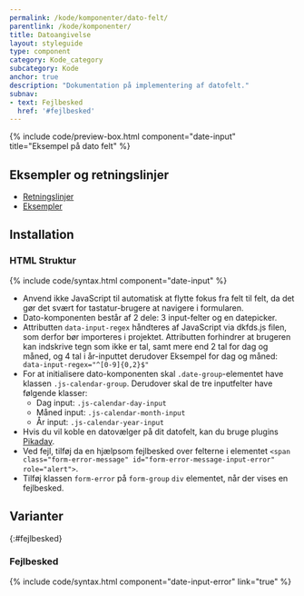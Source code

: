 ```yaml
---
permalink: /kode/komponenter/dato-felt/
parentlink: /kode/komponenter/
title: Datoangivelse
layout: styleguide
type: component
category: Kode_category
subcategory: Kode
anchor: true
description: "Dokumentation på implementering af datofelt."
subnav:
- text: Fejlbesked
  href: '#fejlbesked'
---
```


{% include code/preview-box.html component="date-input" title="Eksempel på dato felt" %}

## Eksempler og retningslinjer
<ul class="nobullet-list">
    <li><a href="/komponenter/dato-felt/#retningslinjer">Retningslinjer</a></li>
    <li><a href="/komponenter/dato-felt/">Eksempler</a></li>
</ul>

## Installation

### HTML Struktur

{% include code/syntax.html component="date-input" %}

- Anvend ikke JavaScript til automatisk at flytte fokus fra felt til felt, da det gør det svært for tastatur-brugere at navigere i formularen.
- Dato-komponenten består af 2 dele: 3 input-felter og en datepicker.
- Attributten `data-input-regex` håndteres af JavaScript via dkfds.js filen, som derfor bør importeres i projektet.
Attributten forhindrer at brugeren kan indskrive tegn som ikke er tal, samt mere end 2 tal for dag og måned, og 4 tal i år-inputtet derudover  Eksempel for dag og måned: ` data-input-regex="^[0-9]{0,2}$"`
- For at initialisere dato-komponenten skal `.date-group`-elementet have klassen `.js-calendar-group`. Derudover skal de tre inputfelter have følgende klasser:
    - Dag input: `.js-calendar-day-input`
    - Måned input: `.js-calendar-month-input`
    - År input: `.js-calendar-year-input`
- Hvis du vil koble en datovælger på dit datofelt, kan du bruge plugins <a href="/kode/plugins/pikaday/">Pikaday</a>.
- Ved fejl, tilføj da en hjælpsom fejlbesked over felterne i elementet `<span class="form-error-message" id="form-error-message-input-error" role="alert">`. 
- Tilføj klassen `form-error` på `form-group` `div` elementet, når der vises en fejlbesked.

## Varianter

{:#fejlbesked}
### Fejlbesked
{% include code/syntax.html component="date-input-error" link="true" %}
